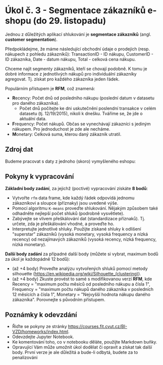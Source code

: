 # Úkol č. 3 - Segmentace zákazníků e-shopu (do 29. listopadu)

Jednou z důležitých aplikací shlukování je **segmentace zákazníků** (angl. **customer segmentation**). 

Předpokládejme, že máme následující obchodní údaje o prodejích (resp. nákupech z pohledu zákazníků):
TransactionID - ID nákupu,
CustomerID - ID zákazníka, 
Date - datum nákupu, 
Total - celková cena nákupu.

Chceme najít segmenty zákazníků, kteří se chovají podobně. K tomu je dobré informace z jednotlivých nákupů pro individuální zákazníky agregovat. Tj. získat pro každého zákazníka jeden řádek.

Populárním přístupem je **RFM**, což znamená:

- **R**ecency: Počet dnů od posledního nákupu (poslední datum v datasetu pro daného zákazníka).
    - Počet dnů počítejte ke dni uskutečnění poslendní transakce v celém datasetu (tj. 12/19/2015), nikoli k dnešku. Tváříme se, že jde o aktuální data.
- **F**requency: Počet nákupů. Občas se vynechávají zákazníci s jediným nákupem. Pro jednoduchost je zde ale necháme.
- **M**onetary: Celková suma, kterou daný zákazník utratil.

## Zdroj dat
Budeme pracovat s daty z jednoho (skoro) vymyšleného eshopu:

## Pokyny k vypracování

**Základní body zadání**, za jejichž (poctivé) vypracování získáte **8 bodů**:
- Vytvořte `rfm` data frame, kde každý řádek odpovídá jednomu zákazníkovi a sloupce (příznaky) jsou uvedené výše.
- Pomocí algoritmu `K-means` proveďte shlukování. Nějakým způsobem také odhadněte nejlepší počet shluků (podrobně vysvětlete).
- Zabývejte se vlivem přeškálování dat (standardizace příznaků). Tj. určete, zda je přeškálování vhodné, a proveďte ho.
- Interpretujte jednotlivé shluky. Použijte získané shluky k odlišení "superstar" zákazníků (vysoká monetary, vysoká frequency a nízká recency) od nezajímavých  zákazníků (vysoká recency, nízká frequency, nízká monetary).

**Další body zadání** za případné další body  (můžete si vybrat, maximum bodů za úkol je každopádně 12 bodů):
- (až +4 body) Proveďte analýzu vytvořených shluků pomocí metody silhouette (https://en.wikipedia.org/wiki/Silhouette_(clustering)).
- (až +4 body) Zkuste provést to samé s modifikovanou verzí **RFM**, kde Recency = "maximum počtu měsíců od posledního nákupu a čísla 1", Frequency = "maximum počtu nákupů daného zákazníka v posledních 12 měsících a čísla 1", Monetary = "Nejvyšší hodnota nákupu daného zákazníka". Porovnejte s původním přístupem.

## Poznámky k odevzdání

  * Řiďte se pokyny ze stránky https://courses.fit.cvut.cz/BI-VZD/homeworks/index.html.
  * Odevzdejte Jupyter Notebook.
  * Ke komentování toho, co v notebooku děláte, použijte Markdown buňky.
  * Opravující Vám může umožnit úkol dodělat či opravit a získat tak další body. První verze je ale důležitá a bude-li odbytá, budete za to penalizováni
